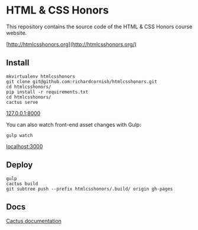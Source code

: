# HTML & CSS Honors

This repository contains the source code of the HTML & CSS Honors course website.

[http://htmlcsshonors.org](http://htmlcsshonors.org/)

## Install

```
mkvirtualenv htmlcsshonors
git clone git@github.com:richardcornish/htmlcsshonors.git
cd htmlcsshonors/
pip install -r requirements.txt
cd htmlcsshonors/
cactus serve
```

[127.0.0.1:8000](http://127.0.0.1:8000/)

You can also watch front-end asset changes with Gulp:

```
gulp watch
```

[localhost:3000](http://localhost:3000/)

## Deploy

```
gulp
cactus build
git subtree push --prefix htmlcsshonors/.build/ origin gh-pages
```

## Docs

[Cactus documentation](https://github.com/eudicots/Cactus)